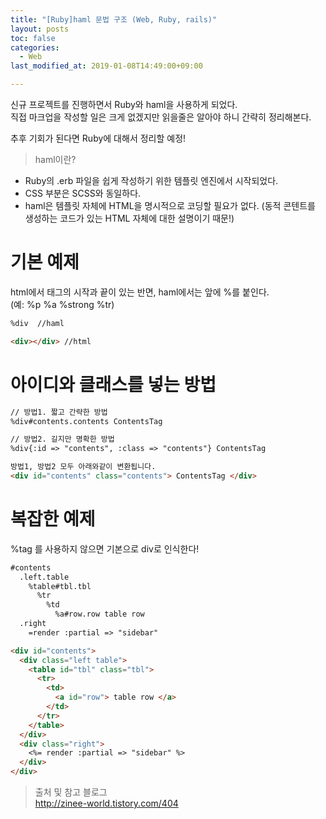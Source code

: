 ```yaml
---
title: "[Ruby]haml 문법 구조 (Web, Ruby, rails)"
layout: posts
toc: false
categories:
  - Web
last_modified_at: 2019-01-08T14:49:00+09:00

---
```


신규 프로젝트를 진행하면서 Ruby와 haml을 사용하게 되었다.  
직접 마크업을 작성할 일은 크게 없겠지만 읽을줄은 알아야 하니 간략히 정리해본다.  

추후 기회가 된다면 Ruby에 대해서 정리할 예정!  

> haml이란?
* Ruby의 .erb 파일을 쉽게 작성하기 위한 템플릿 엔진에서 시작되었다.
* CSS 부분은 SCSS와 동일하다.
* haml은 템플릿 자체에 HTML을 명시적으로 코딩할 필요가 없다. (동적 콘텐트를 생성하는 코드가 있는 HTML 자체에 대한 설명이기 때문!)


# 기본 예제  
html에서 태그의 시작과 끝이 있는 반면, haml에서는 앞에 %를 붙인다.  
(예: %p %a %strong %tr)
``` markdown
%div  //haml

<div></div> //html
```

# 아이디와 클래스를 넣는 방법

``` markdown
// 방법1. 짧고 간략한 방법
%div#contents.contents ContentsTag

// 방법2. 길지만 명확한 방법
%div{:id => "contents", :class => "contents"} ContentsTag

방법1, 방법2 모두 아래와같이 변환됩니다.
<div id="contents" class="contents"> ContentsTag </div>

```

# 복잡한 예제  
%tag 를 사용하지 않으면 기본으로 div로 인식한다!
``` markdown
#contents
  .left.table
    %table#tbl.tbl
      %tr
        %td
          %a#row.row table row
  .right
    =render :partial => "sidebar"
```

``` markdown
<div id="contents">
  <div class="left table">
    <table id="tbl" class="tbl">
      <tr>
        <td>
          <a id="row"> table row </a>
        </td>
      </tr>
    </table>
  </div>
  <div class="right">
    <%= render :partial => "sidebar" %>
  </div>
</div>
```


> 출처 및 참고 블로그  
<http://zinee-world.tistory.com/404>
